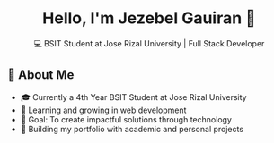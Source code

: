 <div align="center">

  # Hello, I'm Jezebel Gauiran 👋
  
  💻 BSIT Student at Jose Rizal University | Full Stack Developer
</div>

## 🚀 About Me
- 🎓 Currently a 4th Year BSIT Student at Jose Rizal University
- 🌱 Learning and growing in web development
- 🎯 Goal: To create impactful solutions through technology
- 💼 Building my portfolio with academic and personal projects

